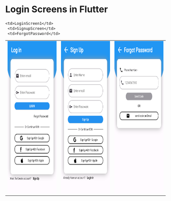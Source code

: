 <h1>Login Screens in Flutter</h1>
<table>
  <tr>

    <td>LoginScreen1</td>
     <td>SignupScreen</td>
     <td>ForgotPassword</td>
  </tr>
  <tr>
    <td><img src="images/LoginScreen1.png" width=270 height=480></td>
    <td><img src="images/SignupScreen.png" width=270 height=480></td>
    <td><img src="images/ForgotPassword.png" width=270 height=480></td>
  </tr>
 </table>
